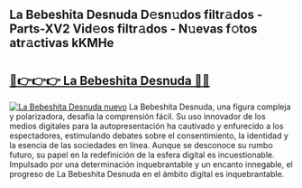 ## La Bebeshita Desnuda D𝚎sn𝚞dos filtr𝚊dos - Parts-XV2 Vid𝚎os filtr𝚊dos - N𝚞evas f𝚘tos atr𝚊ctivas kKMHe

# <h2><a href="http://mb6eap.tromn.icu/?c=La+Bebeshita+Desnuda">🔗👉👉👉 La Bebeshita Desnuda 🔗🔗</a></h2>

[![La Bebeshita Desnuda nuevo](https://i.imgur.com/pEAQMta.gif)](http://mb6eap.tromn.icu/?c=La+Bebeshita+Desnuda)
La Bebeshita Desnuda, una figura compleja y polarizadora, desafía la comprensión fácil. Su uso innovador de los medios digitales para la autopresentación ha cautivado y enfurecido a los espectadores, estimulando debates sobre el consentimiento, la identidad y la esencia de las sociedades en línea. Aunque se desconoce su rumbo futuro, su papel en la redefinición de la esfera digital es incuestionable. Impulsado por una determinación inquebrantable y un encanto innegable, el progreso de La Bebeshita Desnuda en el ámbito digital es inquebrantable.
